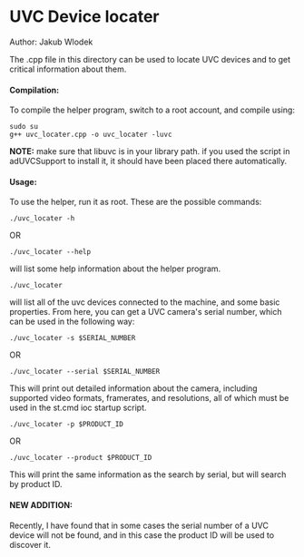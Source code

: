 # UVC Device locater

Author: Jakub Wlodek

The .cpp file in this directory can be used to locate UVC devices and to get
critical information about them.

#### Compilation:

To compile the helper program, switch to a root account, and compile using:

```
sudo su
g++ uvc_locater.cpp -o uvc_locater -luvc
```

**NOTE:** make sure that libuvc is in your library path. if you used the script in
adUVCSupport to install it, it should have been placed there automatically.


#### Usage:

To use the helper, run it as root. These are the possible commands:

```
./uvc_locater -h 
```
OR
```
./uvc_locater --help
```
will list some help information about the helper program.

```
./uvc_locater
```

will list all of the uvc devices connected to the machine, and some basic properties.
From here, you can get a UVC camera's serial number, which can be used in the following way:
```
./uvc_locater -s $SERIAL_NUMBER
```
OR
```
./uvc_locater --serial $SERIAL_NUMBER
```
This will print out detailed information about the camera, including supported video
formats, framerates, and resolutions, all of which must be used in the st.cmd ioc
startup script.

```
./uvc_locater -p $PRODUCT_ID
```
OR
```
./uvc_locater --product $PRODUCT_ID
```
This will print the same information as the search by serial, but will search by product ID.

#### NEW ADDITION:

Recently, I have found that in some cases the serial number of a UVC device will not be found, and in this case
the product ID will be used to discover it.
